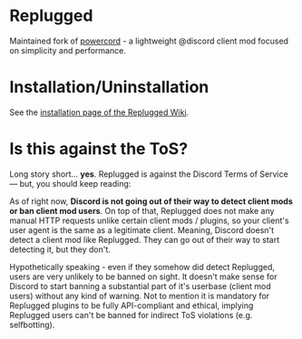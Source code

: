 # Replugged

Maintained fork of [powercord](https://github.com/powercord-org/powercord) - a lightweight @discord
client mod focused on simplicity and performance.

# Installation/Uninstallation

See the
[installation page of the Replugged Wiki](https://github.com/replugged-org/replugged/wiki/Installation).

# Is this against the ToS?

Long story short... **yes**. Replugged is against the Discord Terms of Service — but, you should
keep reading:

As of right now, **Discord is not going out of their way to detect client mods or ban client mod
users**. On top of that, Replugged does not make any manual HTTP requests unlike certain client mods
/ plugins, so your client's user agent is the same as a legitimate client. Meaning, Discord doesn't
detect a client mod like Replugged. They can go out of their way to start detecting it, but they
don't.

Hypothetically speaking - even if they somehow did detect Replugged, users are very unlikely to be
banned on sight. It doesn't make sense for Discord to start banning a substantial part of it's
userbase (client mod users) without any kind of warning. Not to mention it is mandatory for
Replugged plugins to be fully API-compliant and ethical, implying Replugged users can't be banned
for indirect ToS violations (e.g. selfbotting).
